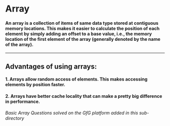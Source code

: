 # Array
#### An array is a collection of items of same data type stored at contiguous memory locations. This makes it easier to calculate the position of each element by simply adding an offset to a base value, i.e., the memory location of the first element of the array (generally denoted by the name of the array).

---

## Advantages of using arrays:
#### 1. Arrays allow random access of elements. This makes accessing elements by position faster.
#### 2. Arrays have better cache locality that can make a pretty big difference in performance.

*Basic Array Questions solved on the GfG platform added in this sub-directory*